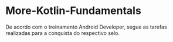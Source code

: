 # More-Kotlin-Fundamentals
De acordo com o treinamento Android Developer, segue as tarefas realizadas para a conquista do respectivo selo.
